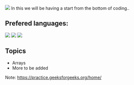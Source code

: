 <img src= 'https://capsule-render.vercel.app/api?type=slice&color=000000&height=150&section=footer&text=Back%20To%20Basics&fontSize=100&animation=blink&fontColor=00FF00' />
In this we will be having a start from the bottom of coding..

## Prefered languages:

<img src= 'https://img.shields.io/badge/C++-v17.0-%3CCOLOR%3E.svg' />
<img src= 'https://img.shields.io/badge/C-v11.0-%3CCOLOR%3E.svg' />
<img src= 'https://img.shields.io/badge/Python-v3.9-%3CCOLOR%3E.svg' />

## Topics 

* Arrays
* More to be added

Note: https://practice.geeksforgeeks.org/home/
